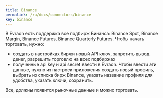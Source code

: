```yaml
---
title: Binance
permalink: /ru/docs/connectors/binance
key: binance
---
```


В Evraon есть поддержка все подбирж Бинанса: Binance Spot, Binance Margin, Binance Futures, Binance Quarterly Futures. Чтобы начать торговать, нужно: 
- создать в настройках биржи новый API ключ, запретить вывод денег, разрешить торговлю на всех подбиржах
- полученные api key и api secret ввести в Evraon. Чтобы ввести эти данные, нужно из настроек приложения создать новый профиль, выбрать из списка бирж Binance, указать название профиля для удобства, указать ключи, сохранить.

Все, должны появится рыночные данные и можно торговать.